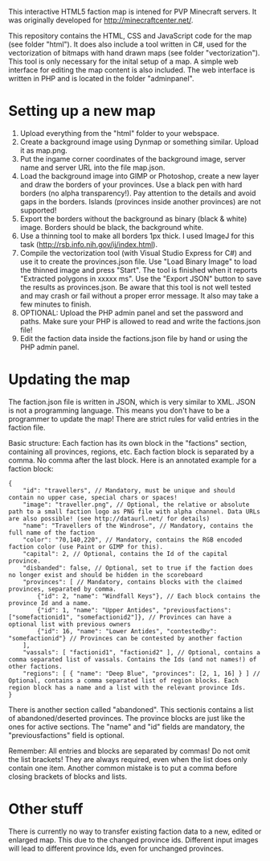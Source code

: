 This interactive HTML5 faction map is intened for PVP Minecraft servers. It was originally developed for http://minecraftcenter.net/.

This repository contains the HTML, CSS and JavaScript code for the map (see folder "html"). It does also include a tool written in C#, used for the vectorization of bitmaps with hand drawn maps (see folder "vectorization"). This tool is only necessary for the inital setup of a map. A simple web interface for editing the map content is also included. The web interface is written in PHP and is located in the folder "adminpanel".

Setting up a new map
====================

1. Upload everything from the "html" folder to your webspace.
2. Create a background image using Dynmap or something similar. Upload it as map.png.
3. Put the ingame corner coordinates of the background image, server name and server URL into the file map.json.
4. Load the background image into GIMP or Photoshop, create a new layer and draw the borders of your provinces. Use a black pen with hard borders (no alpha transparency!). Pay attention to the details and avoid gaps in the borders. Islands (provinces inside another provinces) are not supported!
5. Export the borders without the background as binary (black & white) image. Borders should be black, the background white.
6. Use a thinning tool to make all borders 1px thick. I used ImageJ for this task (http://rsb.info.nih.gov/ij/index.html).
7. Compile the vectorization tool (with Visual Studio Express for C#) and use it to create the provinces.json file. Use "Load Binary Image" to load the thinned image and press "Start". The tool is finished when it reports "Extracted polygons in xxxxx ms". Use the "Export JSON" button to save the results as provinces.json. Be aware that this tool is not well tested and may crash or fail without a proper error message. It also may take a few minutes to finish.
8. OPTIONAL: Upload the PHP admin panel and set the password and paths. Make sure your PHP is allowed to read and write the factions.json file!
9. Edit the faction data inside the factions.json file by hand or using the PHP admin panel.

Updating the map
================

The faction.json file is written in JSON, which is very similar to XML. JSON is not a programming language. This means you don't have to be a programmer to update the map! There are strict rules for valid entries in the faction file.

Basic structure: Each faction has its own block in the "factions" section, containing all provinces, regions, etc. Each faction block is separated by a comma. No comma after the last block. Here is an annotated example for a faction block:

	{
		"id": "travellers", // Mandatory, must be unique and should contain no upper case, special chars or spaces!
		"image": "traveller.png", // Optional, the relative or absolute path to a small faction logo as PNG file with alpha channel. Data URLs are also possible! (see http://dataurl.net/ for details)
		"name": "Travellers of the Windrose", // Mandatory, contains the full name of the faction
		"color": "70,140,220", // Mandatory, contains the RGB encoded faction color (use Paint or GIMP for this).
		"capital": 2, // Optional, contains the Id of the capital province.
		"disbanded": false, // Optional, set to true if the faction does no longer exist and should be hidden in the scoreboard
		"provinces": [ // Mandatory, contains blocks with the claimed provinces, separated by comma.
			{"id": 2, "name": "Windfall Keys"}, // Each block contains the province Id and a name.
			{"id": 1, "name": "Upper Antides", "previousfactions": ["somefactionid1", "somefactionid2"]}, // Provinces can have a optional list with previous owners
			{"id": 16, "name": "Lower Antides", "contestedby": "somefactionid"} // Provinces can be contested by another faction
		],
		"vassals": [ "factionid1", "factionid2" ], // Optional, contains a comma separated list of vassals. Contains the Ids (and not names!) of other factions.
		"regions": [ { "name": "Deep Blue", "provinces": [2, 1, 16] } ] // Optional, contains a comma separated list of region blocks. Each region block has a name and a list with the relevant province Ids.
	}
	
There is another section called "abandoned". This sectionis contains a list of abandoned/deserted provinces. The province blocks are just like the ones for active sections. The "name" and "id" fields are mandatory, the "previousfactions" field is optional.

Remember: All entries and blocks are separated by commas! Do not omit the list brackets! They are always required, even when the list does only contain one item. Another common mistake is to put a comma before closing brackets of blocks and lists.

Other stuff
===========

There is currently no way to transfer existing faction data to a new, edited or enlarged map. This due to the changed province ids. Different input images will lead to different province Ids, even for unchanged provinces.